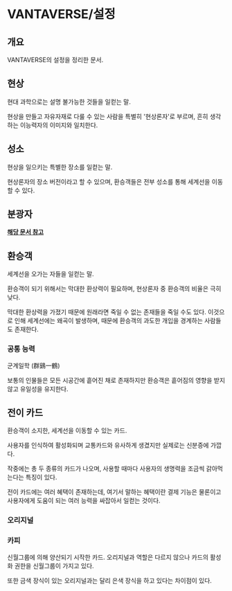 # VANTAVERSE/설정
## 개요
VANTAVERSE의 설정을 정리한 문서.

## 현상
현대 과학으로는 설명 불가능한 것들을 일컫는 말.

현상을 만들고 자유자재로 다룰 수 있는 사람을 특별히 '현상론자'로 부르며, 흔히 생각하는 이능력자의 이미지와 일치한다.

## 성소
현상을 일으키는 특별한 장소를 일컫는 말.

현상론자의 장소 버전이라고 할 수 있으며, 환승객들은 전부 성소를 통해 세계선을 이동할 수 있다.

## 분광자
**[해당 문서 참고](분광자.md)**

## 환승객
세계선을 오가는 자들을 일컫는 말.

환승객이 되기 위해서는 막대한 환상력이 필요하며, 현상론자 중 환승객의 비율은 극히 낮다.

막대한 환상력을 가졌기 때문에 원래라면 죽일 수 없는 존재들을 죽일 수도 있다. 이것으로 인해 세계선에는 왜곡이 발생하며, 때문에 환승객의 과도한 개입을 경계하는 사람들도 존재한다.
### 공통 능력
군계일학 (群鷄一鶴)

보통의 인물들은 모든 시공간에 흩어진 채로 존재하지만 환승객은 흩어짐의 영향을 받지 않고 유일성을 유지한다.

## 전이 카드
환승객이 소지한, 세계선을 이동할 수 있는 카드.

사용자를 인식하여 활성화되며 교통카드와 유사하게 생겼지만 실제로는 신분증에 가깝다.

작중에는 총 두 종류의 카드가 나오며, 사용할 때마다 사용자의 생명력을 조금씩 갉아먹는다는 특징이 있다.

전이 카드에는 여러 혜택이 존재하는데, 여기서 말하는 혜택이란 결제 기능은 물론이고 사용자에게 도움이 되는 여러 능력을 싸잡아서 일컫는 것이다.
### 오리지널
### 카피
신월그룹에 의해 양산되기 시작한 카드. 오리지널과 역할은 다르지 않으나 카드의 활성화 권한을 신월그룹이 가지고 있다.

또한 금색 장식이 있는 오리지널과는 달리 은색 장식을 하고 있다는 차이점이 있다.
